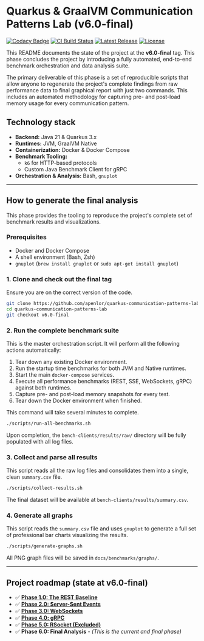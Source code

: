 # Quarkus & GraalVM Communication Patterns Lab (v6.0-final)

[![Codacy Badge](https://app.codacy.com/project/badge/Grade/33df58ded13c4bf39ef8bc99670b7570)](https://app.codacy.com/gh/apenlor/quarkus-communication-patterns-lab/dashboard?utm_source=gh&utm_medium=referral&utm_content=&utm_campaign=Badge_grade)
[![CI Build Status](https://github.com/apenlor/quarkus-communication-patterns-lab/actions/workflows/ci.yml/badge.svg)](https://github.com/apenlor/quarkus-communication-patterns-lab/actions/workflows/ci.yml)
[![Latest Release](https://img.shields.io/github/v/release/apenlor/quarkus-communication-patterns-lab)](https://github.com/apenlor/quarkus-communication-patterns-lab/releases/latest)
[![License](https://img.shields.io/badge/License-MIT-blue.svg)](https://opensource.org/licenses/MIT)

This README documents the state of the project at the **v6.0-final** tag. This phase concludes the project by
introducing a fully automated, end-to-end benchmark orchestration and data analysis suite.

The primary deliverable of this phase is a set of reproducible scripts that allow anyone to regenerate the
project's complete findings from raw performance data to final graphical report with just two commands. This includes
an automated methodology for capturing pre- and post-load memory usage for every communication pattern.

## Technology stack

- **Backend:** Java 21 & Quarkus 3.x
- **Runtimes:** JVM, GraalVM Native
- **Containerization:** Docker & Docker Compose
- **Benchmark Tooling:**
    - `k6` for HTTP-based protocols
    - Custom Java Benchmark Client for gRPC
- **Orchestration & Analysis:** Bash, `gnuplot`

---

## How to generate the final analysis

This phase provides the tooling to reproduce the project's complete set of benchmark results and visualizations.

### Prerequisites

- Docker and Docker Compose
- A shell environment (Bash, Zsh)
- `gnuplot` (`brew install gnuplot` or `sudo apt-get install gnuplot`)

### 1. Clone and check out the final tag

Ensure you are on the correct version of the code.

```bash
git clone https://github.com/apenlor/quarkus-communication-patterns-lab.git
cd quarkus-communication-patterns-lab
git checkout v6.0-final
```

### 2. Run the complete benchmark suite

This is the master orchestration script. It will perform all the following actions automatically:

1. Tear down any existing Docker environment.
2. Run the startup time benchmarks for both JVM and Native runtimes.
3. Start the main `docker-compose` services.
4. Execute all performance benchmarks (REST, SSE, WebSockets, gRPC) against both runtimes.
5. Capture pre- and post-load memory snapshots for every test.
6. Tear down the Docker environment when finished.

This command will take several minutes to complete.

```bash
./scripts/run-all-benchmarks.sh
```

Upon completion, the `bench-clients/results/raw/` directory will be fully populated with all log files.

### 3. Collect and parse all results

This script reads all the raw log files and consolidates them into a single, clean `summary.csv` file.

```bash
./scripts/collect-results.sh
```

The final dataset will be available at `bench-clients/results/summary.csv`.

### 4. Generate all graphs

This script reads the `summary.csv` file and uses `gnuplot` to generate a full set of professional bar charts
visualizing the results.

```bash
./scripts/generate-graphs.sh
```

All PNG graph files will be saved in `docs/benchmarks/graphs/`.

---

## Project roadmap (state at v6.0-final)

- ✅ **[Phase 1.0: The REST Baseline](https://github.com/apenlor/quarkus-communication-patterns-lab/tree/v1.0-rest)**
- ✅ **[Phase 2.0: Server-Sent Events](https://github.com/apenlor/quarkus-communication-patterns-lab/tree/v2.0-sse)**
- ✅ **[Phase 3.0: WebSockets](https://github.com/apenlor/quarkus-communication-patterns-lab/tree/v3.0-websockets)**
- ✅ **[Phase 4.0: gRPC](https://github.com/apenlor/quarkus-communication-patterns-lab/tree/v4.0-grpc)**
- ✅ **[Phase 5.0: RSocket (Excluded)](docs/adr/003-exclude-rsocket-implementation.md)**
- ✅ **Phase 6.0: Final Analysis** - *(This is the current and final phase)* 